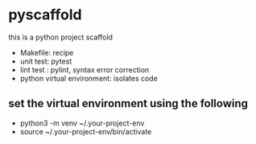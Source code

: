 # pyscaffold
this is a python project scaffold

* Makefile: recipe 
* unit test: pytest
* lint test : pylint, syntax error correction
 * python virtual environment: isolates code


## set the virtual environment using the following
* python3 -m venv ~/.your-project-env
* source ~/.your-project-env/bin/activate
